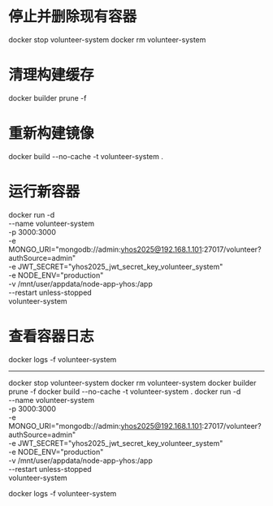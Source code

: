 # 停止并删除现有容器
docker stop volunteer-system
docker rm volunteer-system

# 清理构建缓存
docker builder prune -f

# 重新构建镜像
docker build --no-cache -t volunteer-system .

# 运行新容器
docker run -d \
  --name volunteer-system \
  -p 3000:3000 \
  -e MONGO_URI="mongodb://admin:yhos2025@192.168.1.101:27017/volunteer?authSource=admin" \
  -e JWT_SECRET="yhos2025_jwt_secret_key_volunteer_system" \
  -e NODE_ENV="production" \
  -v /mnt/user/appdata/node-app-yhos:/app \
  --restart unless-stopped \
  volunteer-system

# 查看容器日志
docker logs -f volunteer-system

--------------------------------------

docker stop volunteer-system
docker rm volunteer-system
docker builder prune -f
docker build --no-cache -t volunteer-system .
docker run -d \
  --name volunteer-system \
  -p 3000:3000 \
  -e MONGO_URI="mongodb://admin:yhos2025@192.168.1.101:27017/volunteer?authSource=admin" \
  -e JWT_SECRET="yhos2025_jwt_secret_key_volunteer_system" \
  -e NODE_ENV="production" \
  -v /mnt/user/appdata/node-app-yhos:/app \
  --restart unless-stopped \
  volunteer-system

docker logs -f volunteer-system